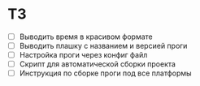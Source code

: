 # ТЗ

- [ ] Выводить время в красивом формате
- [ ] Выводить плашку с названием и версией проги
- [ ] Настройка проги через конфиг файл
- [ ] Скрипт для автоматической сборки проекта
- [ ] Инструкция по сборке проги под все платформы
